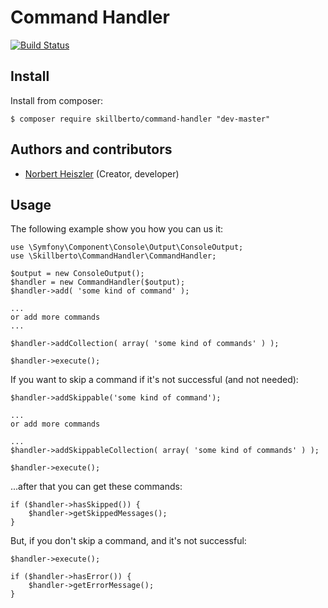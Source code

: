 # Command Handler
[![Build Status](https://travis-ci.org/skillberto/commandhandler.svg?branch=master)](https://travis-ci.org/skillberto/commandhandler)

## Install

Install from composer:
```
$ composer require skillberto/command-handler "dev-master"
```

## Authors and contributors
* [Norbert Heiszler](heiszler.norbert@gmail.com) (Creator, developer)

## Usage

The following example show you how you can us it:
```
use \Symfony\Component\Console\Output\ConsoleOutput;
use \Skillberto\CommandHandler\CommandHandler;

$output = new ConsoleOutput();
$handler = new CommandHandler($output);
$handler->add( 'some kind of command' );

...
or add more commands
...

$handler->addCollection( array( 'some kind of commands' ) );

$handler->execute();
```
If you want to skip a command if it's not successful (and not needed):
```
$handler->addSkippable('some kind of command');

...
or add more commands

...
$handler->addSkippableCollection( array( 'some kind of commands' ) );

$handler->execute();
```
...after that you can get these commands:
```
if ($handler->hasSkipped()) {
    $handler->getSkippedMessages();
}
```
But, if you don't skip a command, and it's not successful:
```
$handler->execute();

if ($handler->hasError()) {
    $handler->getErrorMessage();
}
```